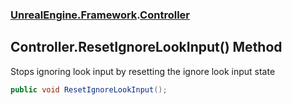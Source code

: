 ### [UnrealEngine.Framework](./UnrealEngine-Framework.md 'UnrealEngine.Framework').[Controller](./UnrealEngine-Framework-Controller.md 'UnrealEngine.Framework.Controller')
## Controller.ResetIgnoreLookInput() Method
Stops ignoring look input by resetting the ignore look input state  
```csharp
public void ResetIgnoreLookInput();
```
